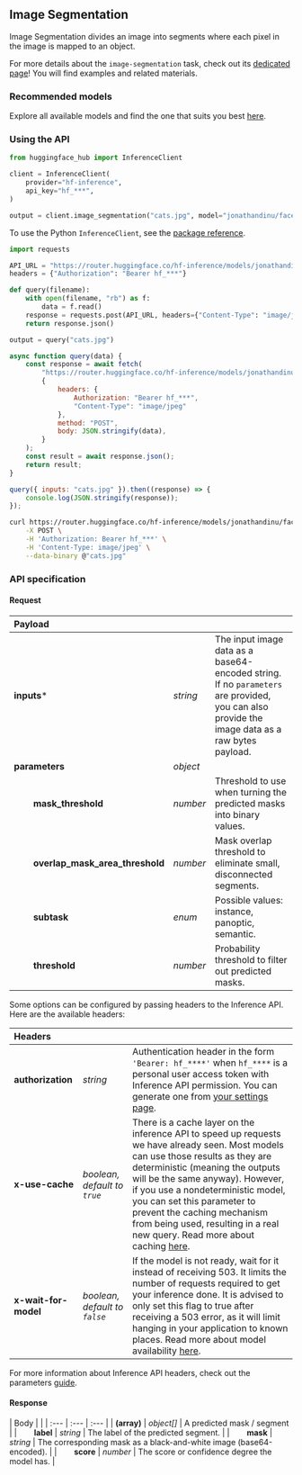 <!---
This markdown file has been generated from a script. Please do not edit it directly.
For more details, check out:
- the `generate.ts` script: https://github.com/huggingface/hub-docs/blob/main/scripts/api-inference/scripts/generate.ts
- the task template defining the sections in the page: https://github.com/huggingface/hub-docs/tree/main/scripts/api-inference/templates/task/image-segmentation.handlebars
- the input jsonschema specifications used to generate the input markdown table: https://github.com/huggingface/huggingface.js/blob/main/packages/tasks/src/tasks/image-segmentation/spec/input.json
- the output jsonschema specifications used to generate the output markdown table: https://github.com/huggingface/huggingface.js/blob/main/packages/tasks/src/tasks/image-segmentation/spec/output.json
- the snippets used to generate the example:
  - curl: https://github.com/huggingface/huggingface.js/blob/main/packages/tasks/src/snippets/curl.ts
  - python: https://github.com/huggingface/huggingface.js/blob/main/packages/tasks/src/snippets/python.ts
  - javascript: https://github.com/huggingface/huggingface.js/blob/main/packages/tasks/src/snippets/js.ts
- the "tasks" content for recommended models: https://huggingface.co/api/tasks
--->

## Image Segmentation

Image Segmentation divides an image into segments where each pixel in the image is mapped to an object.

<Tip>

For more details about the `image-segmentation` task, check out its [dedicated page](https://huggingface.co/tasks/image-segmentation)! You will find examples and related materials.

</Tip>

### Recommended models


Explore all available models and find the one that suits you best [here](https://huggingface.co/models?inference=warm&pipeline_tag=image-segmentation&sort=trending).

### Using the API


<inferencesnippet>


<snippet provider="hf-inference" language="python" client="huggingface_hub">

```python
from huggingface_hub import InferenceClient

client = InferenceClient(
    provider="hf-inference",
    api_key="hf_***",
)

output = client.image_segmentation("cats.jpg", model="jonathandinu/face-parsing")
```

</snippet>

To use the Python `InferenceClient`, see the [package reference](https://huggingface.co/docs/huggingface_hub/package_reference/inference_client#huggingface_hub.InferenceClient.).

<snippet provider="hf-inference" language="python" client="requests">

```python
import requests

API_URL = "https://router.huggingface.co/hf-inference/models/jonathandinu/face-parsing"
headers = {"Authorization": "Bearer hf_***"}

def query(filename):
    with open(filename, "rb") as f:
        data = f.read()
    response = requests.post(API_URL, headers={"Content-Type": "image/jpeg", **headers}, data=data)
    return response.json()

output = query("cats.jpg")
```

</snippet>


<snippet provider="hf-inference" language="js" client="fetch">

```js
async function query(data) {
	const response = await fetch(
		"https://router.huggingface.co/hf-inference/models/jonathandinu/face-parsing",
		{
			headers: {
				Authorization: "Bearer hf_***",
				"Content-Type": "image/jpeg"
			},
			method: "POST",
			body: JSON.stringify(data),
		}
	);
	const result = await response.json();
	return result;
}

query({ inputs: "cats.jpg" }).then((response) => {
    console.log(JSON.stringify(response));
});
```

</snippet>


<snippet provider="hf-inference" language="sh" client="curl">

```sh
curl https://router.huggingface.co/hf-inference/models/jonathandinu/face-parsing \
    -X POST \
    -H 'Authorization: Bearer hf_***' \
    -H 'Content-Type: image/jpeg' \
    --data-binary @"cats.jpg"
```

</snippet>


</inferencesnippet>



### API specification

#### Request

| Payload |  |  |
| :--- | :--- | :--- |
| **inputs*** | _string_ | The input image data as a base64-encoded string. If no `parameters` are provided, you can also provide the image data as a raw bytes payload. |
| **parameters** | _object_ |  |
| **&nbsp;&nbsp;&nbsp;&nbsp;&nbsp;&nbsp;&nbsp;&nbsp;mask_threshold** | _number_ | Threshold to use when turning the predicted masks into binary values. |
| **&nbsp;&nbsp;&nbsp;&nbsp;&nbsp;&nbsp;&nbsp;&nbsp;overlap_mask_area_threshold** | _number_ | Mask overlap threshold to eliminate small, disconnected segments. |
| **&nbsp;&nbsp;&nbsp;&nbsp;&nbsp;&nbsp;&nbsp;&nbsp;subtask** | _enum_ | Possible values: instance, panoptic, semantic. |
| **&nbsp;&nbsp;&nbsp;&nbsp;&nbsp;&nbsp;&nbsp;&nbsp;threshold** | _number_ | Probability threshold to filter out predicted masks. |


Some options can be configured by passing headers to the Inference API. Here are the available headers:

| Headers |   |    |
| :--- | :--- | :--- |
| **authorization** | _string_ | Authentication header in the form `'Bearer: hf_****'` when `hf_****` is a personal user access token with Inference API permission. You can generate one from [your settings page](https://huggingface.co/settings/tokens). |
| **x-use-cache** | _boolean, default to `true`_ | There is a cache layer on the inference API to speed up requests we have already seen. Most models can use those results as they are deterministic (meaning the outputs will be the same anyway). However, if you use a nondeterministic model, you can set this parameter to prevent the caching mechanism from being used, resulting in a real new query. Read more about caching [here](../parameters#caching]). |
| **x-wait-for-model** | _boolean, default to `false`_ | If the model is not ready, wait for it instead of receiving 503. It limits the number of requests required to get your inference done. It is advised to only set this flag to true after receiving a 503 error, as it will limit hanging in your application to known places. Read more about model availability [here](../overview#eligibility]). |

For more information about Inference API headers, check out the parameters [guide](../parameters).

#### Response

| Body |  |
| :--- | :--- | :--- |
| **(array)** | _object[]_ | A predicted mask / segment |
| **&nbsp;&nbsp;&nbsp;&nbsp;&nbsp;&nbsp;&nbsp;&nbsp;label** | _string_ | The label of the predicted segment. |
| **&nbsp;&nbsp;&nbsp;&nbsp;&nbsp;&nbsp;&nbsp;&nbsp;mask** | _string_ | The corresponding mask as a black-and-white image (base64-encoded). |
| **&nbsp;&nbsp;&nbsp;&nbsp;&nbsp;&nbsp;&nbsp;&nbsp;score** | _number_ | The score or confidence degree the model has. |


